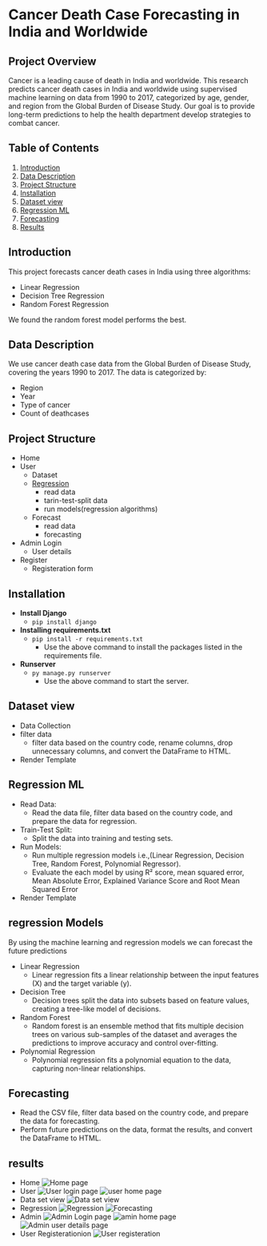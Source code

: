 # Cancer Death Case Forecasting in India and Worldwide

## Project Overview
Cancer is a leading cause of death in India and worldwide. This research predicts cancer death cases in India and worldwide using supervised machine learning on data from 1990 to 2017, categorized by age, gender, and region from the Global Burden of Disease Study. Our goal is to provide long-term predictions to help the health department develop strategies to combat cancer.

## Table of Contents
1. [Introduction](#Introduction)
2. [Data Description](#Data-description)
3. [Project Structure](#Project-structure)
4. [Installation](#Installation)
5. [Dataset view](#Dataset-view)
6. [Regression ML](#Regression-ML)
7. [Forecasting](#Forecasting)
8. [Results](#Results)

## Introduction
This project forecasts cancer death cases in India using three algorithms:
- Linear Regression
- Decision Tree Regression
- Random Forest Regression

We found the random forest model performs the best.

## Data Description
We use cancer death case data from the Global Burden of Disease Study, covering the years 1990 to 2017. The data is categorized by:
- Region
- Year
- Type of cancer
- Count of deathcases 

## Project Structure
- Home
- User
  - Dataset
  - [Regression](#Regression)
    - read data
    - tarin-test-split data
    - run models(regression algorithms)
  - Forecast
    - read data
    - forecasting
- Admin Login
  - User details
- Register
  - Registeration form

## Installation
- **Install Django**
  - `pip install django`
- **Installing requirements.txt**
  - `pip install -r requirements.txt`
    - Use the above command to install the packages listed in the requirements file.
- **Runserver**
  - `py manage.py runserver`
    - Use the above command to start the server.

## Dataset view
- Data Collection
- filter data
  - filter data based on the country code, rename columns, drop unnecessary columns, and convert the DataFrame to HTML.
- Render Template

## Regression ML
- Read Data:
  - Read the data file, filter data based on the country code, and prepare the data for regression.
- Train-Test Split:
  - Split the data into training and testing sets.
- Run Models:
  - Run multiple regression models i.e.,(Linear Regression, Decision Tree, Random Forest, Polynomial Regressor).
  - Evaluate the each model by using R² score, mean squared error, Mean Absolute Error, Explained Variance Score and Root Mean Squared Error
- Render Template

## regression Models
By using the machine learning and regression models we can forecast the future predictions
- Linear Regression
  - Linear regression fits a linear relationship between the input features (X) and the target variable (y).
- Decision Tree
  - Decision trees split the data into subsets based on feature values, creating a tree-like model of decisions.
- Random Forest
  - Random forest is an ensemble method that fits multiple decision trees on various sub-samples of the dataset and averages the predictions to improve accuracy and control over-fitting.
- Polynomial Regression
  - Polynomial regression fits a polynomial equation to the data, capturing non-linear relationships.

## Forecasting
- Read the CSV file, filter data based on the country code, and prepare the data for forecasting.
- Perform future predictions on the data, format the results, and convert the DataFrame to HTML.

## results
- Home
![Home page](media/cancerhome.png)
- User
![User login page](media/canceruserlogin.png)
![user home page](media/canceruserhome.png)
- Data set view
![Data set view](media/cancerdataset.png)
- Regression
![Regression](media/cancerregression.png)
![Forecasting](media/cancerforecaste.png)
- Admin
![Admin Login page](media/canceradminlogin.png)
![amin home page](media/canceradminhome.png)
![Admin user details page](media/canceruserdetails.png)
- User Registerationion
![User registeration](media/canceruserregistration.png)
